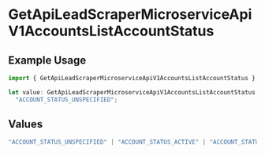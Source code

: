 # GetApiLeadScraperMicroserviceApiV1AccountsListAccountStatus

## Example Usage

```typescript
import { GetApiLeadScraperMicroserviceApiV1AccountsListAccountStatus } from "oppulence-backend-sdk/models/operations";

let value: GetApiLeadScraperMicroserviceApiV1AccountsListAccountStatus =
  "ACCOUNT_STATUS_UNSPECIFIED";
```

## Values

```typescript
"ACCOUNT_STATUS_UNSPECIFIED" | "ACCOUNT_STATUS_ACTIVE" | "ACCOUNT_STATUS_SUSPENDED" | "ACCOUNT_STATUS_PENDING_VERIFICATION"
```